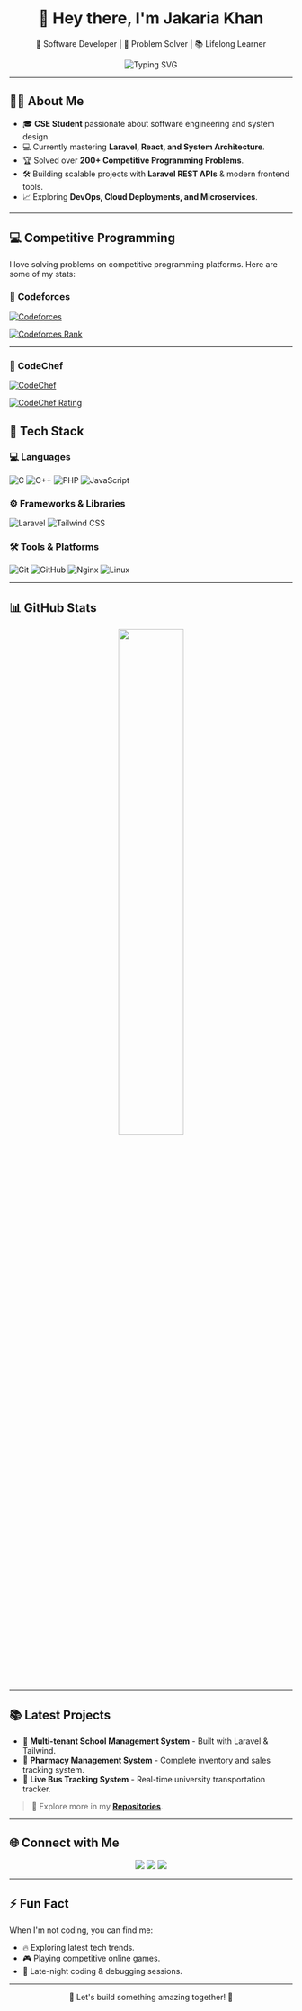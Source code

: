 <!-- Premium GitHub Profile README -->

<h1 align="center">👋 Hey there, I'm Jakaria Khan</h1>
<p align="center">🚀 Software Developer | 🎯 Problem Solver | 📚 Lifelong Learner</p>

<p align="center">
  <img src="https://readme-typing-svg.demolab.com?font=JetBrains+Mono&pause=1000&color=00A6FF&center=true&vCenter=true&width=500&lines=Passionate+Developer+%26+Tech+Enthusiast;Competitive+Programmer;Backend+%26+Fullstack+Developer;Open+to+Exciting+Opportunities" alt="Typing SVG" />
</p>

---

## 🧑‍💻 About Me

- 🎓 **CSE Student** passionate about software engineering and system design.
- 💻 Currently mastering **Laravel, React, and System Architecture**.
- 🏆 Solved over **200+ Competitive Programming Problems**.
- 🛠️ Building scalable projects with **Laravel REST APIs** & modern frontend tools.
- 📈 Exploring **DevOps, Cloud Deployments, and Microservices**.

---
## 💻 Competitive Programming

I love solving problems on competitive programming platforms. Here are some of my stats:

### 👑 **Codeforces**
[![Codeforces](https://img.shields.io/badge/Codeforces-1F1F1F?style=flat&logo=codeforces&logoColor=white)](https://codeforces.com/profile/jakaria92)

[![Codeforces Rank](https://user-images.githubusercontent.com/jakaria92/Codeforces-stats.svg)](https://codeforces.com/profile/jakaria92)

---

### 🍳 **CodeChef**
[![CodeChef](https://img.shields.io/badge/CodeChef-5A2D23?style=flat&logo=codechef&logoColor=white)](https://www.codechef.com/users/your_username)

[![CodeChef Rating](https://www.codechef.com/users/your_username)](https://www.codechef.com/users/your_username)

## 🚀 Tech Stack

### 💻 Languages
![C](https://img.shields.io/badge/C-00599C?style=flat&logo=c&logoColor=white)
![C++](https://img.shields.io/badge/C%2B%2B-00599C?style=flat&logo=c%2B%2B&logoColor=white)
![PHP](https://img.shields.io/badge/PHP-777BB4?style=flat&logo=php&logoColor=white)
![JavaScript](https://img.shields.io/badge/JavaScript-F7DF1E?style=flat&logo=javascript&logoColor=black)

### ⚙️ Frameworks & Libraries
![Laravel](https://img.shields.io/badge/Laravel-FF2D20?style=flat&logo=laravel&logoColor=white)
![Tailwind CSS](https://img.shields.io/badge/Tailwind_CSS-38B2AC?style=flat&logo=tailwind-css&logoColor=white)

### 🛠️ Tools & Platforms
![Git](https://img.shields.io/badge/Git-F05032?style=flat&logo=git&logoColor=white)
![GitHub](https://img.shields.io/badge/GitHub-181717?style=flat&logo=github&logoColor=white)
![Nginx](https://img.shields.io/badge/Nginx-009639?style=flat&logo=nginx&logoColor=white)
![Linux](https://img.shields.io/badge/Linux-FCC624?style=flat&logo=linux&logoColor=black)

---

## 📊 GitHub Stats

<div align="center">

<img width="48%" src="https://github-readme-stats.vercel.app/api?username=jakariakha&show_icons=true&theme=tokyonight" />

</div>

---

## 📚 Latest Projects

- 🏫 **Multi-tenant School Management System** - Built with Laravel & Tailwind.
- 🏥 **Pharmacy Management System** - Complete inventory and sales tracking system.
- 🚌 **Live Bus Tracking System** - Real-time university transportation tracker.

> 📂 Explore more in my **[Repositories](https://github.com/your-username?tab=repositories)**.

---

## 🌐 Connect with Me

<p align="center">
<a href="mailto:your@email.com"><img src="https://img.shields.io/badge/Email-D14836?style=for-the-badge&logo=gmail&logoColor=white"/></a>
<a href="https://linkedin.com/in/yourusername"><img src="https://img.shields.io/badge/LinkedIn-0077B5?style=for-the-badge&logo=linkedin&logoColor=white"/></a>
<a href="https://your-portfolio-link.com"><img src="https://img.shields.io/badge/Portfolio-000000?style=for-the-badge&logo=About.me&logoColor=white"/></a>
</p>

---

## ⚡ Fun Fact

When I'm not coding, you can find me:
- 🔥 Exploring latest tech trends.
- 🎮 Playing competitive online games.
- 🌃 Late-night coding & debugging sessions.

---

<p align="center">🚀 Let's build something amazing together! 🚀</p>
